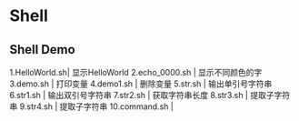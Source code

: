 # Shell
Shell Demo
--------------------------------------------
1.HelloWorld.sh|	显示HelloWorld
2.echo_0000.sh |	显示不同颜色的字
3.demo.sh      | 	打印变量
4.demo1.sh     | 	删除变量
5.str.sh       | 	输出单引号字符串
6.str1.sh      | 	输出双引号字符串
7.str2.sh      | 	获取字符串长度
8.str3.sh      | 	提取子字符串
9.str4.sh      | 	提取子字符串
10.command.sh  |    


